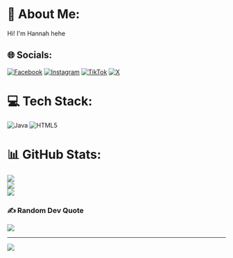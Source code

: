 # 💫 About Me:
Hi! I'm Hannah hehe


## 🌐 Socials:
[![Facebook](https://img.shields.io/badge/Facebook-%231877F2.svg?logo=Facebook&logoColor=white)](https://facebook.com/Hannah.AD.15) [![Instagram](https://img.shields.io/badge/Instagram-%23E4405F.svg?logo=Instagram&logoColor=white)](https://instagram.com/hanagustn) [![TikTok](https://img.shields.io/badge/TikTok-%23000000.svg?logo=TikTok&logoColor=white)](https://tiktok.com/@hanagustn) [![X](https://img.shields.io/badge/X-black.svg?logo=X&logoColor=white)](https://x.com/hanagustn) 

# 💻 Tech Stack:
![Java](https://img.shields.io/badge/java-%23ED8B00.svg?style=for-the-badge&logo=openjdk&logoColor=white) ![HTML5](https://img.shields.io/badge/html5-%23E34F26.svg?style=for-the-badge&logo=html5&logoColor=white)
# 📊 GitHub Stats:
![](https://github-readme-stats.vercel.app/api?username=Azumiura&theme=shadow_red&hide_border=false&include_all_commits=false&count_private=false)<br/>
![](https://nirzak-streak-stats.vercel.app/?user=Azumiura&theme=shadow_red&hide_border=false)<br/>
![](https://github-readme-stats.vercel.app/api/top-langs/?username=Azumiura&theme=shadow_red&hide_border=false&include_all_commits=false&count_private=false&layout=compact)

### ✍️ Random Dev Quote
![](https://quotes-github-readme.vercel.app/api?type=horizontal&theme=tokyonight)

---
[![](https://visitcount.itsvg.in/api?id=Azumiura&icon=0&color=0)](https://visitcount.itsvg.in)

<!-- Proudly created with GPRM ( https://gprm.itsvg.in ) -->
<!--
**Azumiura/Azumiura** is a ✨ _special_ ✨ repository because its `README.md` (this file) appears on your GitHub profile.

Here are some ideas to get you started:

- 🔭 I’m currently working on ...
- 🌱 I’m currently learning ...
- 👯 I’m looking to collaborate on ...
- 🤔 I’m looking for help with ...
- 💬 Ask me about ...
- 📫 How to reach me: ...
- 😄 Pronouns: ...
- ⚡ Fun fact: ...
-->

